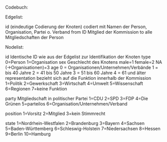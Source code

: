 Codebuch:

Edgelist:

id (eindeutige Codierung der Knoten)
codiert mit Namen der Person, Organisation, Partei o. Verband
from 
ID Mitglied der Kommission
to
alle Mitgliedschaften der Person


Nodelist: 

id
Identische ID wie aus der Edgelist zur Identifikation der Knoten 
type
0=Person
1=Organisation
sex 
Geschlecht des Knotens 
male=1 
female=2 
NA (->Organisationen)=3
age 
0 = Organisationen/Unternehmen/Verbände
1 = bis 40 Jahre
2 = 41 bis 50 Jahre
3 = 51 bis 60 Jahre
4 = 61 und älter
representation 
bezieht sich auf die Funktion innerhalb der Kommission
1=Politik
2=Gewerkschaft
3=Wirtschaft
4=Umwelt 
5=Wissenschaft
6=Regionen
7=keine Funktion

party 
Mitgliedschaft in politischer Partei
1=CDU
2=SPD
3=FDP
4=Die Grünen
5=parteilos
6=Organisation/Unternehmen/Verband

position
1=Vorsitz
2=Mitglied
3=kein Stimmrecht

state
1=Nordrhein-Westfalen 
2=Brandenburg
3=Bayern
4=Sachsen 
5=Baden-Württemberg
6=Schleswig-Holstein 
7=Niedersachsen
8=Hessen 
9=Berlin
10=Hamburg
